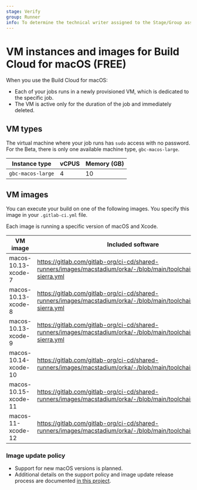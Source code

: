 ```yaml
---
stage: Verify
group: Runner
info: To determine the technical writer assigned to the Stage/Group associated with this page, see https://about.gitlab.com/handbook/engineering/ux/technical-writing/#assignments
---
```


# VM instances and images for Build Cloud for macOS **(FREE)**

When you use the Build Cloud for macOS:

- Each of your jobs runs in a newly provisioned VM, which is dedicated to the specific job.
- The VM is active only for the duration of the job and immediately deleted.

## VM types

The virtual machine where your job runs has `sudo` access with no password.
For the Beta, there is only one available machine type, `gbc-macos-large`.

| Instance type | vCPUS | Memory (GB) |
| --------- | --- | ------- |
|  `gbc-macos-large` | 4 | 10 |

## VM images

You can execute your build on one of the following images.
You specify this image in your `.gitlab-ci.yml` file.

Each image is running a specific version of macOS and Xcode.

| VM image                  | Included software  |
|---------------------------|--------------------|
| macos-10.13-xcode-7       | <https://gitlab.com/gitlab-org/ci-cd/shared-runners/images/macstadium/orka/-/blob/main/toolchain/high-sierra.yml>  |
| macos-10.13-xcode-8       | <https://gitlab.com/gitlab-org/ci-cd/shared-runners/images/macstadium/orka/-/blob/main/toolchain/high-sierra.yml>  |
| macos-10.13-xcode-9       | <https://gitlab.com/gitlab-org/ci-cd/shared-runners/images/macstadium/orka/-/blob/main/toolchain/high-sierra.yml>  |
| macos-10.14-xcode-10      | <https://gitlab.com/gitlab-org/ci-cd/shared-runners/images/macstadium/orka/-/blob/main/toolchain/mojave.yml>       |
| macos-10.15-xcode-11      | <https://gitlab.com/gitlab-org/ci-cd/shared-runners/images/macstadium/orka/-/blob/main/toolchain/catalina.yml>     |
| macos-11-xcode-12         | <https://gitlab.com/gitlab-org/ci-cd/shared-runners/images/macstadium/orka/-/blob/main/toolchain/big-sur.yml>      |

### Image update policy

- Support for new macOS versions is planned.
- Additional details on the support policy and image update release process are documented
  [in this project](https://gitlab.com/gitlab-org/ci-cd/shared-runners/images/macstadium/orka/-/blob/55bf59c8fa88712960afff2bf6ecc5daa879a8f5/docs/overview.md#os-images).
